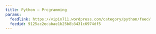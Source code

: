 ```yaml
---
title: Python – Programming
params:
  feedlink: https://vipin711.wordpress.com/category/python/feed/
  feedid: 9125ac2edabae1b25b8b3431c6974df5
---
```

